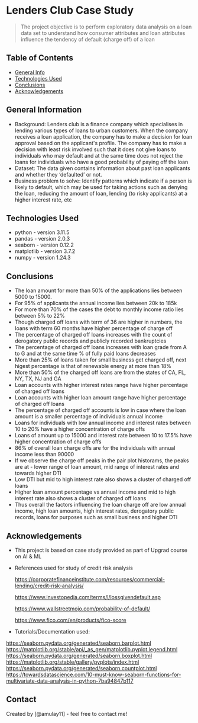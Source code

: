 # Lenders Club Case Study
> The project objective is to perform exploratory data analysis on a loan data set to understand how consumer attributes and loan attributes influence the tendency of default (charge off) of a loan


## Table of Contents
* [General Info](#general-information)
* [Technologies Used](#technologies-used)
* [Conclusions](#conclusions)
* [Acknowledgements](#acknowledgements)

<!-- You can include any other section that is pertinent to your problem -->

## General Information
- Background: Lenders club is a finance company which specialises in lending various types of loans to urban customers. When the company receives a loan application, the company has to make a decision for loan approval based on the applicant's profile. The company has to make a decision with least risk involved such that it does not give loans to individuals who may default and at the same time does not reject the loans for individuals who have a good probability of paying off the loan
- Dataset: The data given contains information about past loan applicants and whether they ‘defaulted’ or not.
- Business problem to solve: Identify patterns which indicate if a person is likely to default, which may be used for taking actions such as denying the loan, reducing the amount of loan, lending (to risky applicants) at a higher interest rate, etc


<!-- You don't have to answer all the questions - just the ones relevant to your project. -->

## Technologies Used
- python - version 3.11.5
- pandas - version 2.0.3
- seaborn - version 0.12.2
- matplotlib - version 3.7.2
- numpy - version 1.24.3

<!-- As the libraries versions keep on changing, it is recommended to mention the version of library used in this project -->


## Conclusions
- The loan amount for more than 50% of the applications lies between 5000 to 15000. 
- For 95% of applicants the annual income lies between 20k to 185k
- For more than 70% of the cases the debt to monthly income ratio lies between 5% to 22%
- Though charged off loans with term of 36 are higher in numbers, the loans with term 60 months have higher percentage of charge off
- The percentage of charged off loans increases with the count of derogatory public records and publicly recorded bankruptcies
- The percentage of charged off loans increases with loan grade from A to G and at the same time % of fully paid loans decreases
- More than 25% of loans taken for small business get charged off, next higest percentage is that of renewable energy at more than 18%
- More than 50% of the charged off loans are from the states of CA, FL, NY, TX, NJ and GA
- Loan accounts with higher interest rates range have higher percentage of charged off loans
- Loan accounts with higher loan amount range have higher percentage of charged off loans
- The percentage of charged off accounts is low in case where the loan amount is a smaller percentage of individuals annual income
- Loans for individuals with low annual income and interest rates between 10 to 20% have a higher concentration of charge offs
- Loans of amount up to 15000 and interest rate between 10 to 17.5% have higher concentration of charge offs
- 86% of overall loan charge offs are for the individuals with annual income less than 90000
- If we observe the charge off peaks in the pair plot historams, the peaks are at - lower range of loan amount, mid range of interest rates and towards higher DTI
- Low DTI but mid to high interest rate also shows a cluster of charged off loans
- Higher loan amount percentage vs annual income and mid to high interest rate also shows a cluster of charged off loans
- Thus overall the factors influencing the loan charge off are low annual income, high loan amounts, high interest rates, derogatory public records, loans for purposes such as small business and higher DTI


<!-- You don't have to answer all the questions - just the ones relevant to your project. -->



## Acknowledgements
- This project is based on case study provided as part of Upgrad course on AI & ML
- References used for study of credit risk analysis

    https://corporatefinanceinstitute.com/resources/commercial-lending/credit-risk-analysis/

    https://www.investopedia.com/terms/l/lossgivendefault.asp

    https://www.wallstreetmojo.com/probability-of-default/

    https://www.fico.com/en/products/fico-score

- Tutorials/Documentation used:

https://seaborn.pydata.org/generated/seaborn.barplot.html
https://matplotlib.org/stable/api/_as_gen/matplotlib.pyplot.legend.html
https://seaborn.pydata.org/generated/seaborn.boxplot.html
https://matplotlib.org/stable/gallery/pyplots/index.html
https://seaborn.pydata.org/generated/seaborn.countplot.html
https://towardsdatascience.com/10-must-know-seaborn-functions-for-multivariate-data-analysis-in-python-7ba94847b117


## Contact
Created by [@amulay11] - feel free to contact me!


<!-- Optional -->
<!-- ## License -->
<!-- This project is open source and available under the [... License](). -->

<!-- You don't have to include all sections - just the one's relevant to your project -->